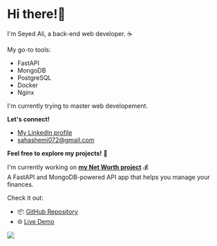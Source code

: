 # Hi there!👋

I'm Seyed Ali, a back-end web developer. ☕

My go-to tools:

- FastAPI
- MongoDB
- PostgreSQL
- Docker
- Nginx

I'm currently trying to master web developement.

**Let's connect!**

* [My LinkedIn profile](https://www.linkedin.com/in/seyed-ali-hashemi-67a568146)
* sahashemi072@gmail.com

**Feel free to explore my projects!** 🚀

I'm currently working on <b> [my Net Worth project](https://github.com/sali72/my-net-worth) </b> 💰 <br/>
A FastAPI and MongoDB-powered API app that helps you manage your finances.

Check it out:
* 📦 [GitHub Repository](https://github.com/sali72/my-net-worth)
* 🌐 [Live Demo](https://my-net-worth.onrender.com/docs)



![](https://hit.yhype.me/github/profile?user_id=48308299)
